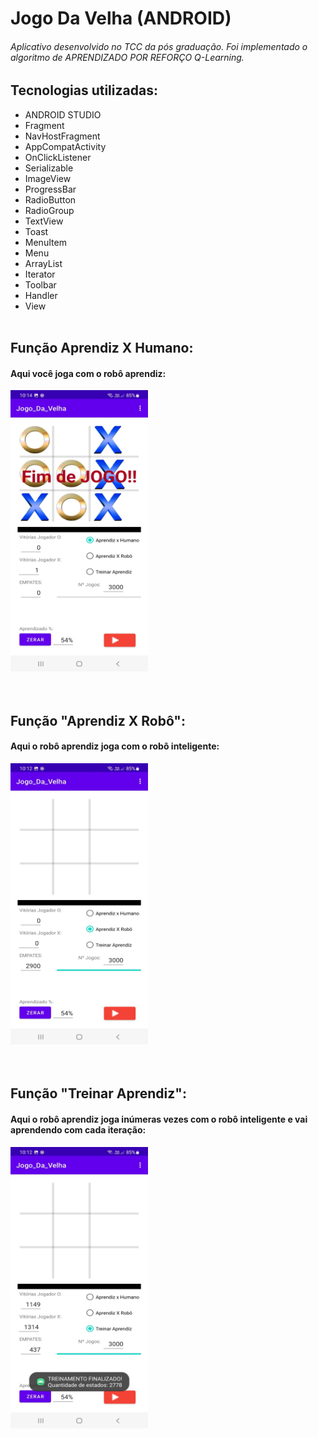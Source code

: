 # Jogo Da Velha (ANDROID)
###### Aplicativo desenvolvido no TCC da pós graduação. Foi implementado o algoritmo de APRENDIZADO POR REFORÇO Q-Learning.

## Tecnologias utilizadas:
- ANDROID STUDIO
- Fragment
- NavHostFragment
- AppCompatActivity
- OnClickListener
- Serializable
- ImageView
- ProgressBar
- RadioButton
- RadioGroup
- TextView
- Toast
- MenuItem
- Menu
- ArrayList
- Iterator
- Toolbar
- Handler
- View
<br/><br/>

## Função Aprendiz X Humano:
#### Aqui você joga com o robô aprendiz:

<div>
   <img src="https://github.com/mhmatsumura/imagens/blob/f10b09e9bc2558cc3cd416b379730a2d9d6d0b85/print_tictactoe/ticatactoe4.jpeg" title="Git" **alt="Git" width="220" height="450" />
</div>
<br/><br/>

## Função "Aprendiz X Robô":
#### Aqui o robô aprendiz joga com o robô inteligente:

<div>
   <img src="https://github.com/mhmatsumura/imagens/blob/f10b09e9bc2558cc3cd416b379730a2d9d6d0b85/print_tictactoe/ticatactoe2.jpeg" title="Git" **alt="Git" width="220" height="450" />
</div>
<br/><br/>

## Função "Treinar Aprendiz":
#### Aqui o robô aprendiz joga inúmeras vezes com o robô inteligente e vai aprendendo com cada iteração:

<div>
   <img src="https://github.com/mhmatsumura/imagens/blob/f10b09e9bc2558cc3cd416b379730a2d9d6d0b85/print_tictactoe/ticatactoe3.jpeg" title="Git" **alt="Git" width="220" height="450" />
</div>
<br/><br/>
